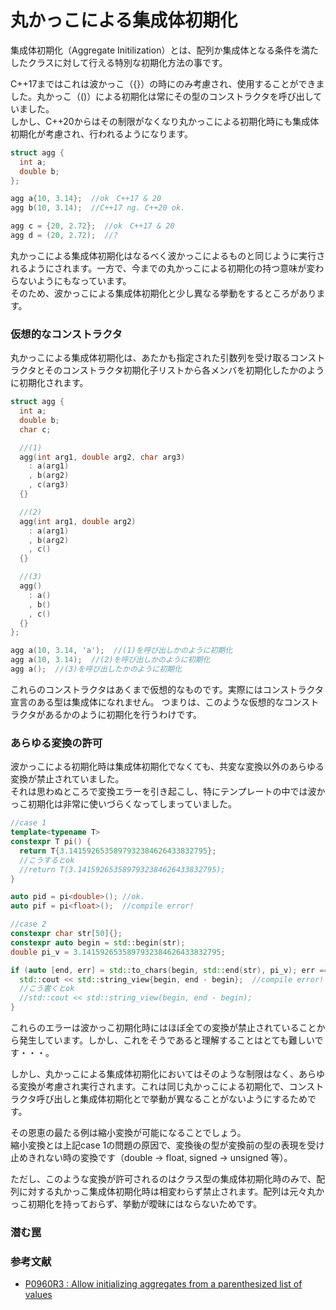 # 丸かっこによる集成体初期化

集成体初期化（Aggregate Initilization）とは、配列か集成体となる条件を満たしたクラスに対して行える特別な初期化方法の事です。

C++17まではこれは波かっこ（{}）の時にのみ考慮され、使用することができました。丸かっこ（()）による初期化は常にその型のコンストラクタを呼び出していました。  
しかし、C++20からはその制限がなくなり丸かっこによる初期化時にも集成体初期化が考慮され、行われるようになります。

```cpp
struct agg {
  int a;
  double b;
};

agg a{10, 3.14};  //ok　C++17 & 20
agg b(10, 3.14);  //C++17 ng. C++20 ok.

agg c = {20, 2.72};  //ok　C++17 & 20
agg d = (20, 2.72);  //?
```

丸かっこによる集成体初期化はなるべく波かっこによるものと同じように実行されるようにされます。一方で、今までの丸かっこによる初期化の持つ意味が変わらないようにもなっています。  
そのため、波かっこによる集成体初期化と少し異なる挙動をするところがあります。

### 仮想的なコンストラクタ
丸かっこによる集成体初期化は、あたかも指定された引数列を受け取るコンストラクタとそのコンストラクタ初期化子リストから各メンバを初期化したかのように初期化されます。

```cpp
struct agg {
  int a;
  double b;
  char c;

  //(1)
  agg(int arg1, double arg2, char arg3)
    : a(arg1)
    , b(arg2)
    , c(arg3)
  {}

  //(2)
  agg(int arg1, double arg2)
    : a(arg1)
    , b(arg2)
    , c()
  {}

  //(3)
  agg()
    : a()
    , b()
    , c()
  {}
};

agg a(10, 3.14, 'a');  //(1)を呼び出しかのように初期化
agg a(10, 3.14);  //(2)を呼び出しかのように初期化
agg a();  //(3)を呼び出したかのように初期化
```
これらのコンストラクタはあくまで仮想的なものです。実際にはコンストラクタ宣言のある型は集成体になれません。
つまりは、このような仮想的なコンストラクタがあるかのように初期化を行うわけです。

### あらゆる変換の許可
波かっこによる初期化時は集成体初期化でなくても、共変な変換以外のあらゆる変換が禁止されていました。  
それは思わぬところで変換エラーを引き起こし、特にテンプレートの中では波かっこ初期化は非常に使いづらくなってしまっていました。

```cpp
//case 1
template<typename T>
constexpr T pi() {
  return T{3.1415926535897932384626433832795};
  //こうするとok
  //return T(3.1415926535897932384626433832795);
}

auto pid = pi<double>(); //ok.
auto pif = pi<float>();  //compile error!

//case 2
constexpr char str[50]{};
constexpr auto begin = std::begin(str);
double pi_v = 3.1415926535897932384626433832795;

if (auto [end, err] = std::to_chars(begin, std::end(str), pi_v); err == std::errc{}) {
  std::cout << std::string_view{begin, end - begin};  //compile error!
  //こう書くとok
  //std::cout << std::string_view(begin, end - begin);
}

```
これらのエラーは波かっこ初期化時にはほぼ全ての変換が禁止されていることから発生しています。しかし、これをそうであると理解することはとても難しいです・・・。

しかし、丸かっこによる集成体初期化においてはそのような制限はなく、あらゆる変換が考慮され実行されます。これは同じ丸かっこによる初期化で、コンストラクタ呼び出しと集成体初期化とで挙動が異なることがないようにするためです。

その恩恵の最たる例は縮小変換が可能になることでしょう。  
縮小変換とは上記case 1の問題の原因で、変換後の型が変換前の型の表現を受け止めきれない時の変換です（double -> float, signed -> unsigned 等）。

ただし、このような変換が許可されるのはクラス型の集成体初期化時のみで、配列に対する丸かっこ集成体初期化時は相変わらず禁止されます。配列は元々丸かっこ初期化を持っておらず、挙動が曖昧にはならないためです。

### 潜む罠

### 参考文献
- [P0960R3 : Allow initializing aggregates from a parenthesized list of values](http://www.open-std.org/jtc1/sc22/wg21/docs/papers/2019/p0960r3.html)